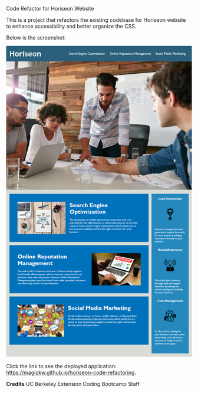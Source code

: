 Code Refactor for Horiseon Website

This is a project that refactors the existing codebase for Horiseon website to enhance accessibility and better organize the CSS.

Below is the screenshot:

<img src=".\assets\images\01-html-css-git-homework-demo.png" alt="Horiseon" />

Click the link to see the deployed application: https://magickw.github.io/horiseon-code-refactoring.

**Credits**
UC Berkeley Extension Coding Bootcamp Staff